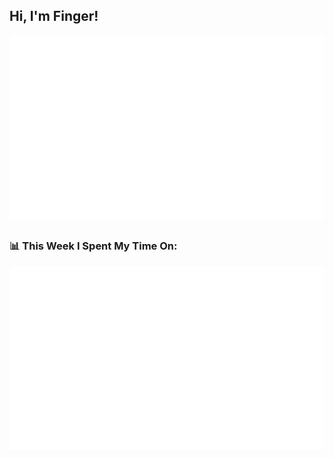 <h2> Hi, I'm Finger!</h2>

<img align="right" src="https://raw.githubusercontent.com/spianmo/github-stats/master/generated/overview.svg#gh-light-mode-only">

<!-- <img align="right" height="160em" src="https://github-readme-stats-eight-theta.vercel.app/api/top-langs/?username=spianmo&layout=compact&langs_count=8&theme=algolia"/>	 -->
	
```go
package main

type Me struct {
	Name   string
	Job    string
	Code   string
	Skills string
}

func main() {
	me := &Me{
		Name:   "Finger",
		Job:    "Client-side Engineer",
		Code:   "Java, Kotlin, C#, Rust and C++ and Others",
		Skills: "Android, Security, Cross-platform client, NLP, CV, ASR ^o^",
	}
	_ = me
}
```


<h3>📊 This Week I Spent My Time On:</h3>
<img align='right' src="https://raw.githubusercontent.com/spianmo/github-stats/master/generated/languages.svg#gh-light-mode-only">

<!--START_SECTION:waka-->

```txt
TypeScript       7 hrs 48 mins   ████████░░░░░░░░░░░░░░░░░   32.45 %
Vue.js           7 hrs 41 mins   ████████░░░░░░░░░░░░░░░░░   31.91 %
HTML             4 hrs 45 mins   █████░░░░░░░░░░░░░░░░░░░░   19.73 %
JavaScript       2 hrs 9 mins    ██▒░░░░░░░░░░░░░░░░░░░░░░   08.94 %
Kotlin           30 mins         ▓░░░░░░░░░░░░░░░░░░░░░░░░   02.13 %
```

<!--END_SECTION:waka-->
